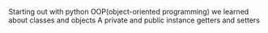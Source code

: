 Starting out with python OOP(object-oriented programming)
we learned about classes and objects
A private and public instance
getters and setters